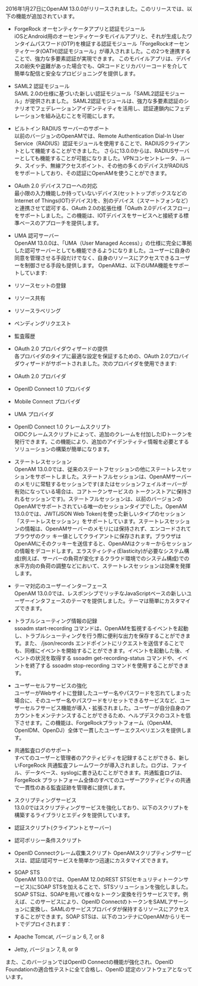 2016年1月27日にOpenAM 13.0.0がリリースされました。このリリースでは、以下の機能が追加されています。

* ForgeRock オーセンティケータアプリと認証モジュール  
iOSとAndroid用のオーセンティケータモバイルアプリと、それが生成したワンタイムパスワード(OTP)を検証する認証モジュール「ForgeRockオーセンティケータ(OATH)認証モジュール」が導入されました。この2つを連携することで、強力な多要素認証が実現できます。
このモバイルアプリは、デバイスの紛失や盗難があった場合でも、QRコードとリカバリーコードを介して簡単な配信と安全なプロビジョニングを提供します。

* SAML2 認証モジュール  
SAML 2.0の仕様に基づいた新しい認証モジュール「SAML2認証モジュール」が提供されました。 SAML2認証モジュールは、強力な多要素認証のシナリオでフェデレーションアイデンティティを活用し、認証連鎖内にフェデレーションを組み込むことを可能にします。

* ビルトイン RADIUS サーバーのサポート  
以前のバージョンのOpenAMでは、Remote Authentication Dial-In User Service（RADIUS）認証モジュールを使用することで、RADIUSクライアントとして機能することができました。 さらに13.0.0からは、RADIUSサーバーとしても機能することが可能になりました。VPNコンセントレータ、ルータ、スイッチ、無線アクセスポイント、その他の多くのデバイスがRADIUSをサポートしており、その認証にOpenAMを使うことができます。

* OAuth 2.0 デバイスフローへの対応  
最小限の入力機能しか持っていないデバイス(セットトップボックスなどのInternet of Things(IOT)デバイス)を、別のデバイス（スマートフォンなど）と連携させて認可する、OAuth 2.0の拡張仕様「OAuth 2.0デバイスフロー」をサポートしました。この機能は、IOTデバイスをサービスへと接続する標準ベースのアプローチを提供します。

* UMA 認可サーバー  
OpenAM 13.0.0は、「UMA（User Managed Access）」の仕様に完全に準拠した認可サーバーとしても機能できるようになりました。ユーザーに自身の同意を管理させる手段だけでなく、自身のリソースにアクセスできるユーザーを制御させる手段も提供します。
OpenAMは、以下のUMA機能をサポートしています:
 * リソースセットの登録
 * リソース共有
 * リソースラベリング
 * ペンディングリクエスト
 * 監査履歴

* OAuth 2.0 プロバイダウィザードの提供  
各プロバイダのタイプに最適な設定を保証するための、OAuth 2.0プロバイダウィザードがサポートされました。次のプロバイダを使用できます:
 * OAuth 2.0 プロバイダ
 * OpenID Connect 1.0 プロバイダ
 * Mobile Connect プロバイダ
 * UMA プロバイダ

* OpenID Connect 1.0 クレームスクリプト  
OIDCクレームスクリプトによって、追加のクレームを付加したIDトークンを発行できます。この機能により、追加のアイデンティティ情報を必要とするソリューションの構築が簡単になります。

* ステートレスセッション  
OpenAM 13.0.0では、従来のステートフセッションの他にステートレスセッションをサポートしました。ステートフルセッションは、OpenAMサーバーのメモリに常駐するセッションです(またはセッションフェイルオーバーが有効になっている場合は、コアトークンサービスの トークンストアに保持されるセッションです)。ステートフルセッションは、以前のバージョンのOpenAMでサポートされている唯一のセッションタイプでした。OpenAM 13.0.0では、JWT(JSON Web Token)を使った新しいタイプのセッション「ステートレスセッション」をサポートしています。ステートレスセッションの情報は、OpenAMサーバーのメモリには保持されず、エンコードされてブラウザのクッ キー値としてクライアントに保存されます。ブラウザはOpenAMにそのクッキーを送信すると、OpenAMはクッキーからセッションの情報をデコードします。エラスティシティ(Elasticity)が必要なシステム構成(例えば、サーバーの負荷が変化するクラウド環境でのシステム構成)での水平方向の負荷の調整などにおいて、ステートレスセッションは効果を発揮します。

* テーマ対応のユーザーインターフェース  
OpenAM 13.0.0では、レスポンシブでリッチなJavaScriptベースの新しいユーザーインタフェースのテーマを提供しました。テーマは簡単にカスタマイズできます。

* トラブルシューティング情報の記録  
ssoadm start-recording コマンドは、OpenAMを監視するイベントを起動し、トラブルシューティングを行う際に便利な出力を保存することができます。また、 /json/records エンドポイントにリクエストを送信することでも、同様にイベントを開始することができます。イベントを起動した後、イベントの状況を取得する ssoadm get-recording-status コマンドや、イベントを終了する ssoadm stop-recording コマンドを使用することができます。

* ユーザーセルフサービスの強化  
ユーザーがWebサイトに登録したユーザー名やパスワードを忘れてしまった場合に、そのユーザー名やパスワードをリセットできるサービスなど、ユーザーセルフサービス機能が導入・拡張されました。ユーザーが自分自身のアカウントをメンテナンスすることができるため、ヘルプデスクのコストを低下させます。この機能は、ForgeRockプラットフォーム（OpenAM、 OpenIDM、OpenDJ）全体で一貫したユーザーエクスペリエンスを提供します。

* 共通監査ログのサポート  
すべてのユーザーと管理者のアクティビティを記録することができる、新しいForgeRock 共通監査フレームワークが導入されました。ログは、ファイル、データベース、syslogに書き込むことができます。共通監査ログは、ForgeRock プラットフォーム全体のすべてのユーザーアクティビティの共通で一貫性のある監査証跡を管理者に提供します。

* スクリプティングサービス  
13.0.0ではスクリプティングサービスを強化しており、以下のスクリプトを構築するライブラリとエディタを提供しています。
 * 認証スクリプト(クライアントとサーバー)
 * 認可ポリシー条件スクリプト
 * OpenID Connectクレーム収集スクリプト
OpenAMスクリプティングサービスは、認証/認可サービスを簡単かつ迅速にカスタマイズできます。

* SOAP STS  
OpenAM 13.0.0では、OpenAM 12.0のREST STS(セキュリティトークンサービス)にSOAP STSを加えることで、STSソリューションを強化しました。SOAP STSは、SOAPを用いて様々なトークン変換を行うサービスです。例えば、このサービスにより、OpenID ConnectのトークンをSAMLアサーションに変換し、SAMLのサービスプロバイダが保持するリソースにアクセスすることができます。SOAP STSは、以下のコンテナにOpenAMからリモートでデプロイされます：
 * Apache Tomcat, バージョン 6, 7, or 8
 * Jetty, バージョン 7, 8, or 9
  
また、このバージョンではOpenID Connectの機能が強化され、OpenID Foundationの適合性テストに全て合格し、OpenID 認定のソフトウェアとなっています。

